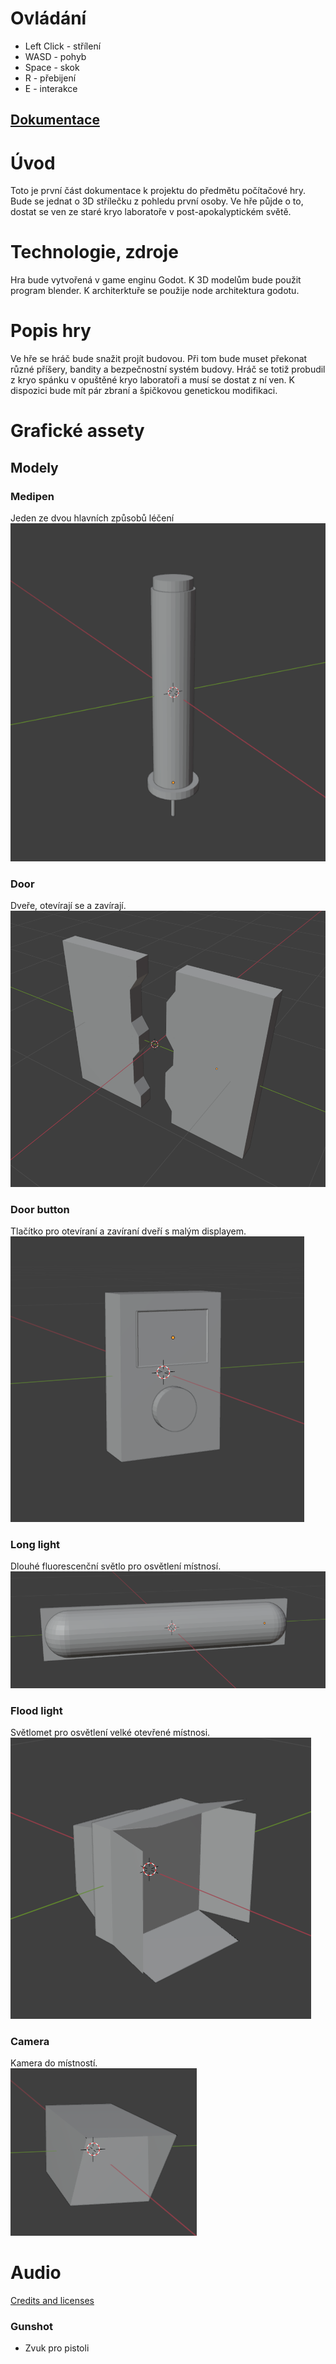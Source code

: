 # Ovládání
- Left Click - střílení
- WASD - pohyb
- Space - skok
- R - přebijení
- E - interakce
## [Dokumentace](https://github.com/Astat7/fps-game/tree/main/documentation)
# Úvod
Toto je první část dokumentace k projektu do předmětu počítačové hry. Bude se 
jednat o 3D střílečku z pohledu první osoby. Ve hře půjde o to, dostat se ven ze staré 
kryo laboratoře v post-apokalyptickém světě.
# Technologie, zdroje
Hra bude vytvořená v game enginu Godot. K 3D modelům bude použit program 
blender. K architerktuře se použije node architektura godotu.
# Popis hry
Ve hře se hráč bude snažit projít budovou. Při tom bude muset překonat různé příšery,
bandity a bezpečnostní systém budovy.
Hráč se totiž probudil z kryo spánku v opuštěné kryo laboratoři a musí se dostat z ní 
ven. K dispozici bude mít pár zbraní a špičkovou genetickou modifikaci.
# Grafické assety
## Modely
### Medipen
Jeden ze dvou hlavních způsobů léčení  
![medipen model](https://github.com/Astat7/fps-game/blob/main/examples/medipen_model.png)
### Door
Dveře, otevírají se a zavírají.  
![heavy sliding door](https://github.com/Astat7/fps-game/blob/main/examples/door_model.png)
### Door button
Tlačítko pro otevíraní a zavíraní dveří s malým displayem.  
![small panel with a display and a button](https://github.com/Astat7/fps-game/blob/main/examples/door_button_model.png)
### Long light
Dlouhé fluorescenční světlo pro osvětlení místnosí.  
![long fluorescent light](https://github.com/Astat7/fps-game/blob/main/examples/long_light_model.png)
### Flood light
Světlomet pro osvětlení velké otevřené místnosi.  
![flood light](https://github.com/Astat7/fps-game/blob/main/examples/flood_light_model.png)
### Camera
Kamera do místností.  
![old CCTV camera](https://github.com/Astat7/fps-game/blob/main/examples/camera_model.png)
# Audio
[Credits and licenses](https://github.com/Astat7/fps-game/blob/main/assets/audio/credits_and_licenses.md)
### Gunshot
- Zvuk pro pistoli
